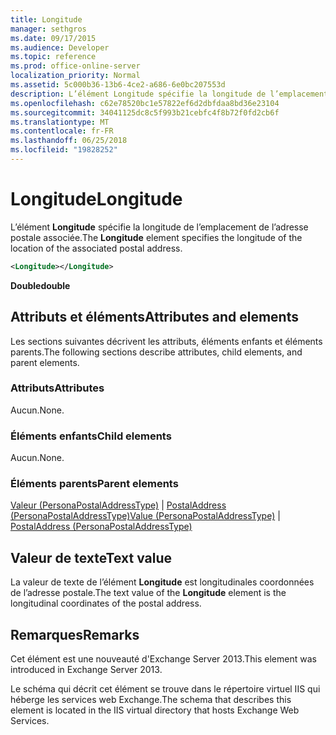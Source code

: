 ```yaml
---
title: Longitude
manager: sethgros
ms.date: 09/17/2015
ms.audience: Developer
ms.topic: reference
ms.prod: office-online-server
localization_priority: Normal
ms.assetid: 5c000b36-13b6-4ce2-a686-6e0bc207553d
description: L’élément Longitude spécifie la longitude de l’emplacement de l’adresse postale associée.
ms.openlocfilehash: c62e78520bc1e57822ef6d2dbfdaa8bd36e23104
ms.sourcegitcommit: 34041125dc8c5f993b21cebfc4f8b72f0fd2cb6f
ms.translationtype: MT
ms.contentlocale: fr-FR
ms.lasthandoff: 06/25/2018
ms.locfileid: "19828252"
---
```

# <a name="longitude"></a><span data-ttu-id="ff10c-103">Longitude</span><span class="sxs-lookup"><span data-stu-id="ff10c-103">Longitude</span></span>

<span data-ttu-id="ff10c-104">L’élément **Longitude** spécifie la longitude de l’emplacement de l’adresse postale associée.</span><span class="sxs-lookup"><span data-stu-id="ff10c-104">The **Longitude** element specifies the longitude of the location of the associated postal address.</span></span> 
  
```XML
<Longitude></Longitude>
```

 <span data-ttu-id="ff10c-105">**Double**</span><span class="sxs-lookup"><span data-stu-id="ff10c-105">**double**</span></span>
## <a name="attributes-and-elements"></a><span data-ttu-id="ff10c-106">Attributs et éléments</span><span class="sxs-lookup"><span data-stu-id="ff10c-106">Attributes and elements</span></span>

<span data-ttu-id="ff10c-107">Les sections suivantes décrivent les attributs, éléments enfants et éléments parents.</span><span class="sxs-lookup"><span data-stu-id="ff10c-107">The following sections describe attributes, child elements, and parent elements.</span></span>
  
### <a name="attributes"></a><span data-ttu-id="ff10c-108">Attributs</span><span class="sxs-lookup"><span data-stu-id="ff10c-108">Attributes</span></span>

<span data-ttu-id="ff10c-109">Aucun.</span><span class="sxs-lookup"><span data-stu-id="ff10c-109">None.</span></span>
  
### <a name="child-elements"></a><span data-ttu-id="ff10c-110">Éléments enfants</span><span class="sxs-lookup"><span data-stu-id="ff10c-110">Child elements</span></span>

<span data-ttu-id="ff10c-111">Aucun.</span><span class="sxs-lookup"><span data-stu-id="ff10c-111">None.</span></span>
  
### <a name="parent-elements"></a><span data-ttu-id="ff10c-112">Éléments parents</span><span class="sxs-lookup"><span data-stu-id="ff10c-112">Parent elements</span></span>

<span data-ttu-id="ff10c-113">[Valeur (PersonaPostalAddressType)](value-personapostaladdresstype.md) | [PostalAddress (PersonaPostalAddressType)](postaladdress-personapostaladdresstype.md)</span><span class="sxs-lookup"><span data-stu-id="ff10c-113">[Value (PersonaPostalAddressType)](value-personapostaladdresstype.md) | [PostalAddress (PersonaPostalAddressType)](postaladdress-personapostaladdresstype.md)</span></span>
  
## <a name="text-value"></a><span data-ttu-id="ff10c-114">Valeur de texte</span><span class="sxs-lookup"><span data-stu-id="ff10c-114">Text value</span></span>

<span data-ttu-id="ff10c-115">La valeur de texte de l’élément **Longitude** est longitudinales coordonnées de l’adresse postale.</span><span class="sxs-lookup"><span data-stu-id="ff10c-115">The text value of the **Longitude** element is the longitudinal coordinates of the postal address.</span></span> 
  
## <a name="remarks"></a><span data-ttu-id="ff10c-116">Remarques</span><span class="sxs-lookup"><span data-stu-id="ff10c-116">Remarks</span></span>

<span data-ttu-id="ff10c-117">Cet élément est une nouveauté d'Exchange Server 2013.</span><span class="sxs-lookup"><span data-stu-id="ff10c-117">This element was introduced in Exchange Server 2013.</span></span>
  
<span data-ttu-id="ff10c-118">Le schéma qui décrit cet élément se trouve dans le répertoire virtuel IIS qui héberge les services web Exchange.</span><span class="sxs-lookup"><span data-stu-id="ff10c-118">The schema that describes this element is located in the IIS virtual directory that hosts Exchange Web Services.</span></span>
  

